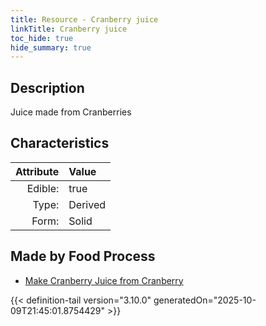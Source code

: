 ```yaml
---
title: Resource - Cranberry juice
linkTitle: Cranberry juice
toc_hide: true
hide_summary: true
---
```

<!-- This is generated by the MarsSim HelpGenertor, do not edit. -->

## Description
Juice made from Cranberries

## Characteristics

| Attribute      | Value |
|--------:|:------|
|Edible:|true|
|Type:|Derived|
|Form:|Solid|
 



## Made by Food Process

- [Make Cranberry Juice from Cranberry](/docs/definitions/food/make-cranberry-juice-from-cranberry)

    


{{< definition-tail version="3.10.0" generatedOn="2025-10-09T21:45:01.8754429" >}}


